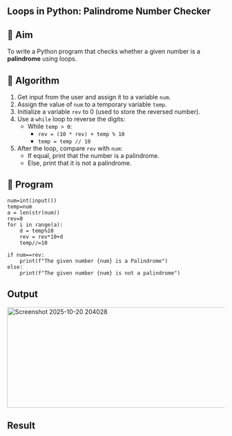 ## Loops in Python: Palindrome Number Checker

## 🎯 Aim
To write a Python program that checks whether a given number is a **palindrome** using loops.

## 🧠 Algorithm
1. Get input from the user and assign it to a variable `num`.
2. Assign the value of `num` to a temporary variable `temp`.
3. Initialize a variable `rev` to 0 (used to store the reversed number).
4. Use a `while` loop to reverse the digits:
   - While `temp > 0`:
     - `rev = (10 * rev) + temp % 10`
     - `temp = temp // 10`
5. After the loop, compare `rev` with `num`:
   - If equal, print that the number is a palindrome.
   - Else, print that it is not a palindrome.

## 🧾 Program
```
num=int(input())
temp=num
a = len(str(num))
rev=0
for i in range(a):
    d = temp%10
    rev = rev*10+d
    temp//=10
    
if num==rev:
    print(f"The given number {num} is a Palindrome")
else:
    print(f"The given number {num} is not a palindrome")
```
## Output
<img width="1050" height="233" alt="Screenshot 2025-10-20 204028" src="https://github.com/user-attachments/assets/12260a27-31fb-454c-b077-0f204c3433e1" />

## Result

